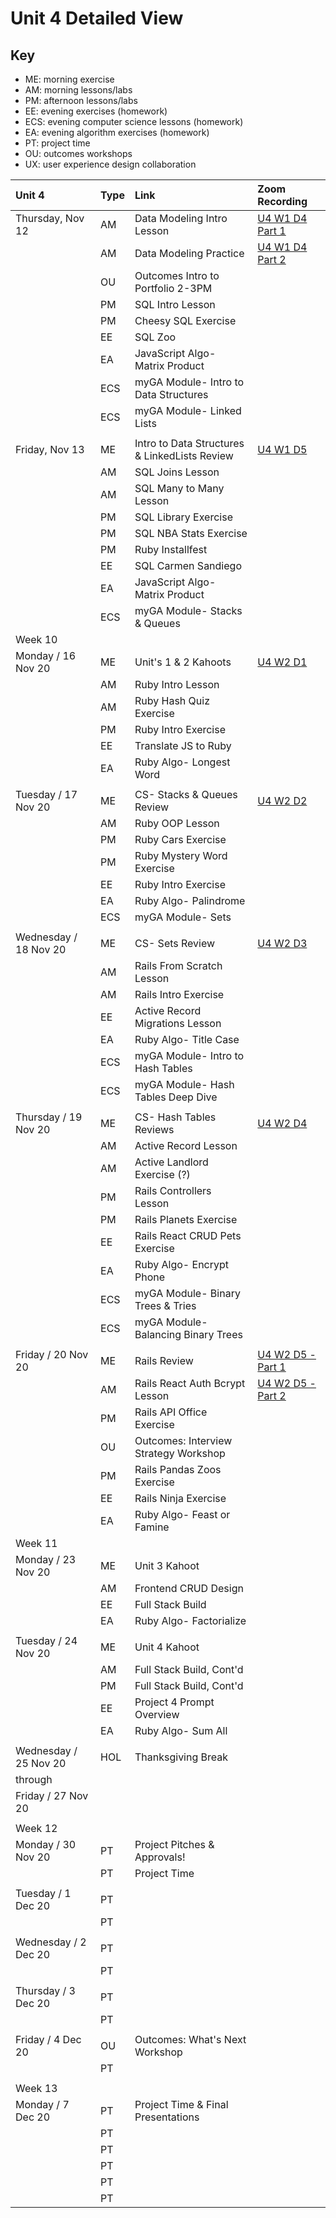 # Unit 4 Detailed View

## Key

- ME: morning exercise
- AM: morning lessons/labs
- PM: afternoon lessons/labs
- EE: evening exercises (homework)
- ECS: evening computer science lessons (homework)
- EA: evening algorithm exercises (homework)
- PT: project time
- OU: outcomes workshops
- UX: user experience design collaboration

| **Unit 4**            | **Type** | **Link**                                      | **Zoom Recording**                                                                                                                               |
| :-------------------- | :------- | :-------------------------------------------- | :----------------------------------------------------------------------------------------------------------------------------------------------- |
| Thursday, Nov 12      | AM       | Data Modeling Intro Lesson                    | [U4 W1 D4 Part 1](https://generalassembly.zoom.us/rec/share/dwnYtP4jmh-czIQ0cPra5AsFHjb3jerk4joyPscveDJGOV7HYLPNpKES_T3xJNuB.14MEE12SU4IKQHZM)   |
|                       | AM       | Data Modeling Practice                        | [U4 W1 D4 Part 2](https://generalassembly.zoom.us/rec/share/RhEpUXIW34SvD5AtSXreYSjBh4pUTH2rS5twyiHoGEqEfwfQSX9_1Zh7u8Oryu-b.xwMyvBCP5vosml28)   |
|                       | OU       | Outcomes Intro to Portfolio 2-3PM             |                                                                                                                                                  |
|                       | PM       | SQL Intro Lesson                              |                                                                                                                                                  |
|                       | PM       | Cheesy SQL Exercise                           |                                                                                                                                                  |
|                       | EE       | SQL Zoo                                       |                                                                                                                                                  |
|                       | EA       | JavaScript Algo- Matrix Product               |                                                                                                                                                  |
|                       | ECS      | myGA Module- Intro to Data Structures         |                                                                                                                                                  |
|                       | ECS      | myGA Module- Linked Lists                     |                                                                                                                                                  |
|                       |          |                                               |                                                                                                                                                  |
| Friday, Nov 13        | ME       | Intro to Data Structures & LinkedLists Review | [U4 W1 D5](https://generalassembly.zoom.us/rec/share/x3iorL-_YqfPwlrSSZtw_I8jhUDxFhaZt9AJJw2CkSHwaHmGLDmVRKudh0NaHSfo.g1wkghvr1XDHj4fQ)          |
|                       | AM       | SQL Joins Lesson                              |                                                                                                                                                  |
|                       | AM       | SQL Many to Many Lesson                       |                                                                                                                                                  |
|                       | PM       | SQL Library Exercise                          |                                                                                                                                                  |
|                       | PM       | SQL NBA Stats Exercise                        |                                                                                                                                                  |
|                       | PM       | Ruby Installfest                              |                                                                                                                                                  |
|                       | EE       | SQL Carmen Sandiego                           |                                                                                                                                                  |
|                       | EA       | JavaScript Algo- Matrix Product               |                                                                                                                                                  |
|                       | ECS      | myGA Module- Stacks & Queues                  |                                                                                                                                                  |
| Week 10               |          |                                               |                                                                                                                                                  |
| Monday / 16 Nov 20    | ME       | Unit's 1 & 2 Kahoots                          | [U4 W2 D1](https://generalassembly.zoom.us/rec/share/BdX4vziI1f8NHvHdSm5KGMFUavJpLn4_lFrNen12JGfxwLFIy9vAUek5ANCAQ4A.RFF7nIYkpnRvgkNQ)           |
|                       | AM       | Ruby Intro Lesson                             |                                                                                                                                                  |
|                       | AM       | Ruby Hash Quiz Exercise                       |                                                                                                                                                  |
|                       | PM       | Ruby Intro Exercise                           |                                                                                                                                                  |
|                       | EE       | Translate JS to Ruby                          |                                                                                                                                                  |
|                       | EA       | Ruby Algo- Longest Word                       |                                                                                                                                                  |
|                       |          |                                               |                                                                                                                                                  |
| Tuesday / 17 Nov 20   | ME       | CS- Stacks & Queues Review                    | [U4 W2 D2](https://generalassembly.zoom.us/rec/share/y5T5H1irPS2ouXkgEqrZ0jEadiUsCpQBXvYoyFUenh0WE0rEC6uTXFlW88f1wgwq.0VEvO7JvFfSZ3m16)          |
|                       | AM       | Ruby OOP Lesson                               |                                                                                                                                                  |
|                       | PM       | Ruby Cars Exercise                            |                                                                                                                                                  |
|                       | PM       | Ruby Mystery Word Exercise                    |                                                                                                                                                  |
|                       | EE       | Ruby Intro Exercise                           |                                                                                                                                                  |
|                       | EA       | Ruby Algo- Palindrome                         |                                                                                                                                                  |
|                       | ECS      | myGA Module- Sets                             |                                                                                                                                                  |
|                       |          |                                               |                                                                                                                                                  |
| Wednesday / 18 Nov 20 | ME       | CS- Sets Review                               | [U4 W2 D3](https://generalassembly.zoom.us/rec/share/Wdyx5nMNj4jvRIxWt-9TuhFk2xEMJ7PgKafnGC42FbYWLcy2L2RYV41-EPauUwop.L4o7mKagNY531kyU)          |
|                       | AM       | Rails From Scratch Lesson                     |                                                                                                                                                  |
|                       | AM       | Rails Intro Exercise                          |                                                                                                                                                  |
|                       | EE       | Active Record Migrations Lesson               |                                                                                                                                                  |
|                       | EA       | Ruby Algo- Title Case                         |                                                                                                                                                  |
|                       | ECS      | myGA Module- Intro to Hash Tables             |                                                                                                                                                  |
|                       | ECS      | myGA Module- Hash Tables Deep Dive            |                                                                                                                                                  |
|                       |          |                                               |                                                                                                                                                  |
| Thursday / 19 Nov 20  | ME       | CS- Hash Tables Reviews                       | [U4 W2 D4](https://generalassembly.zoom.us/rec/share/PhtluXnXQ_dd9oaLdhb5MenLaHBDAXKhbFFiysTQHhwkiszrwgUHmNX0fqnODUBl.JeqMIqxPqsCncvu8)          |
|                       | AM       | Active Record Lesson                          |                                                                                                                                                  |
|                       | AM       | Active Landlord Exercise (?)                  |                                                                                                                                                  |
|                       | PM       | Rails Controllers Lesson                      |                                                                                                                                                  |
|                       | PM       | Rails Planets Exercise                        |                                                                                                                                                  |
|                       | EE       | Rails React CRUD Pets Exercise                |                                                                                                                                                  |
|                       | EA       | Ruby Algo- Encrypt Phone                      |                                                                                                                                                  |
|                       | ECS      | myGA Module- Binary Trees & Tries             |                                                                                                                                                  |
|                       | ECS      | myGA Module- Balancing Binary Trees           |                                                                                                                                                  |
|                       |          |                                               |                                                                                                                                                  |
| Friday / 20 Nov 20    | ME       | Rails Review                                  | [U4 W2 D5 - Part 1](https://generalassembly.zoom.us/rec/share/ki20qsvPX6AV1N-Zy7FLrQ-VDdx3cLmXIufQnzyB_vh5kx6wioq4wPW3-9FTNgAB.XuxXO5T2HA5GsEb0) |
|                       | AM       | Rails React Auth Bcrypt Lesson                | [U4 W2 D5 - Part 2](https://generalassembly.zoom.us/rec/share/sieZtmg93_MRDv7uljQ-8WwnkgFV6x_c9iXHpReQs0vi4k5Sa6uHZj0ZWq5FmF3g.sgWF1Zjq2RQV4_9y) |
|                       | PM       | Rails API Office Exercise                     |                                                                                                                                                  |
|                       | OU       | Outcomes: Interview Strategy Workshop         |                                                                                                                                                  |
|                       | PM       | Rails Pandas Zoos Exercise                    |                                                                                                                                                  |
|                       | EE       | Rails Ninja Exercise                          |                                                                                                                                                  |
|                       | EA       | Ruby Algo- Feast or Famine                    |                                                                                                                                                  |
| Week 11               |          |                                               |                                                                                                                                                  |
| Monday / 23 Nov 20    | ME       | Unit 3 Kahoot                                 |                                                                                                                                                  |
|                       | AM       | Frontend CRUD Design                          |                                                                                                                                                  |
|                       | EE       | Full Stack Build                              |                                                                                                                                                  |
|                       | EA       | Ruby Algo- Factorialize                       |                                                                                                                                                  |
|                       |          |                                               |                                                                                                                                                  |
| Tuesday / 24 Nov 20   | ME       | Unit 4 Kahoot                                 |                                                                                                                                                  |
|                       | AM       | Full Stack Build, Cont'd                      |                                                                                                                                                  |
|                       | PM       | Full Stack Build, Cont'd                      |                                                                                                                                                  |
|                       | EE       | Project 4 Prompt Overview                     |                                                                                                                                                  |
|                       | EA       | Ruby Algo- Sum All                            |                                                                                                                                                  |
|                       |          |                                               |                                                                                                                                                  |
| Wednesday / 25 Nov 20 | HOL      | Thanksgiving Break                            |                                                                                                                                                  |
| through               |          |                                               |                                                                                                                                                  |
| Friday / 27 Nov 20    |          |                                               |                                                                                                                                                  |
|                       |          |                                               |                                                                                                                                                  |
| Week 12               |          |                                               |                                                                                                                                                  |
| Monday / 30 Nov 20    | PT       | Project Pitches & Approvals!                  |                                                                                                                                                  |
|                       | PT       | Project Time                                  |                                                                                                                                                  |
|                       |          |                                               |                                                                                                                                                  |
| Tuesday / 1 Dec 20    | PT       |                                               |                                                                                                                                                  |
|                       | PT       |                                               |                                                                                                                                                  |
|                       |          |                                               |                                                                                                                                                  |
| Wednesday / 2 Dec 20  | PT       |                                               |                                                                                                                                                  |
|                       | PT       |                                               |                                                                                                                                                  |
|                       |          |                                               |                                                                                                                                                  |
| Thursday / 3 Dec 20   | PT       |                                               |                                                                                                                                                  |
|                       | PT       |                                               |                                                                                                                                                  |
|                       |          |                                               |                                                                                                                                                  |
| Friday / 4 Dec 20     | OU       | Outcomes: What's Next Workshop                |                                                                                                                                                  |
|                       | PT       |                                               |                                                                                                                                                  |
|                       |          |                                               |                                                                                                                                                  |
| Week 13               |          |                                               |                                                                                                                                                  |
| Monday / 7 Dec 20     | PT       | Project Time & Final Presentations            |                                                                                                                                                  |
|                       | PT       |                                               |                                                                                                                                                  |
|                       | PT       |                                               |                                                                                                                                                  |
|                       | PT       |                                               |                                                                                                                                                  |
|                       | PT       |                                               |                                                                                                                                                  |
|                       | PT       |                                               |                                                                                                                                                  |